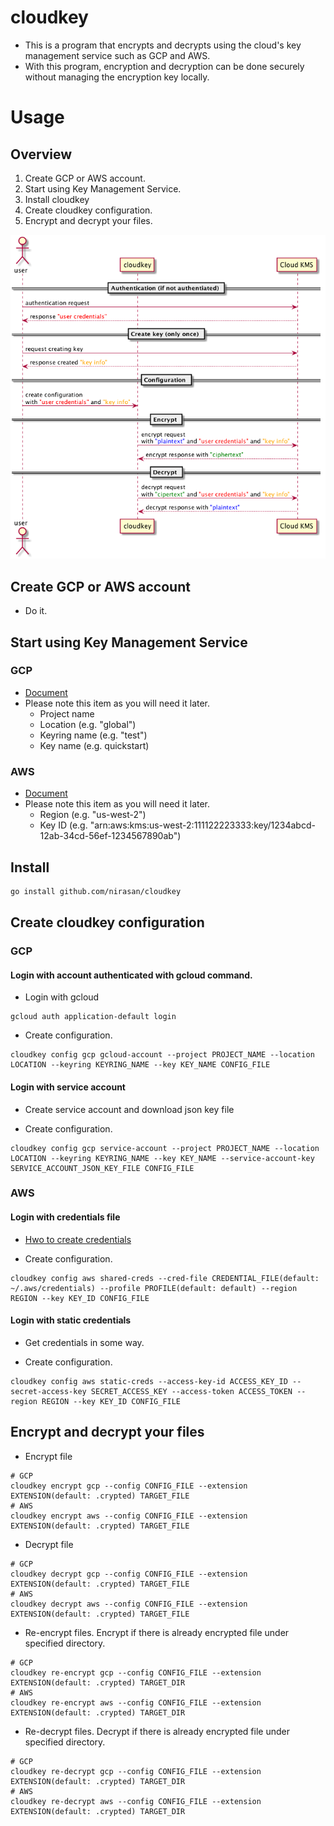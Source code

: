 # cloudkey

* This is a program that encrypts and decrypts using the cloud's key management service such as GCP and AWS.
* With this program, encryption and decryption can be done securely without managing the encryption key locally.

# Usage

## Overview

1. Create GCP or AWS account.
1. Start using Key Management Service.
1. Install cloudkey
1. Create cloudkey configuration.
1. Encrypt and decrypt your files.

![usage](usage.png)

## Create GCP or AWS account

* Do it.

## Start using Key Management Service

### GCP

* [Document](https://cloud.google.com/kms/docs/quickstart?hl=en)
* Please note this item as you will need it later.
  * Project name 
  * Location (e.g. "global")
  * Keyring name (e.g. "test")
  * Key name (e.g. quickstart)

### AWS

* [Document](http://docs.aws.amazon.com/en_en/kms/latest/developerguide/getting-started.html)
* Please note this item as you will need it later.
  * Region (e.g. "us-west-2")
  * Key ID (e.g. "arn:aws:kms:us-west-2:111122223333:key/1234abcd-12ab-34cd-56ef-1234567890ab")

## Install

```bash
go install github.com/nirasan/cloudkey
```

## Create cloudkey configuration

### GCP

#### Login with account authenticated with gcloud command.

* Login with gcloud

```
gcloud auth application-default login
```

* Create configuration.

```
cloudkey config gcp gcloud-account --project PROJECT_NAME --location LOCATION --keyring KEYRING_NAME --key KEY_NAME CONFIG_FILE
```

#### Login with service account

* Create service account and download json key file

* Create configuration.

```
cloudkey config gcp service-account --project PROJECT_NAME --location LOCATION --keyring KEYRING_NAME --key KEY_NAME --service-account-key SERVICE_ACCOUNT_JSON_KEY_FILE CONFIG_FILE
```

### AWS

#### Login with credentials file

* [Hwo to create credentials](http://docs.aws.amazon.com/en_en/cli/latest/userguide/cli-chap-getting-started.html)

* Create configuration.

```
cloudkey config aws shared-creds --cred-file CREDENTIAL_FILE(default: ~/.aws/credentials) --profile PROFILE(default: default) --region REGION --key KEY_ID CONFIG_FILE
```

#### Login with static credentials

* Get credentials in some way.

* Create configuration.

```
cloudkey config aws static-creds --access-key-id ACCESS_KEY_ID --secret-access-key SECRET_ACCESS_KEY --access-token ACCESS_TOKEN --region REGION --key KEY_ID CONFIG_FILE
```

## Encrypt and decrypt your files

* Encrypt file

```
# GCP
cloudkey encrypt gcp --config CONFIG_FILE --extension EXTENSION(default: .crypted) TARGET_FILE
# AWS
cloudkey encrypt aws --config CONFIG_FILE --extension EXTENSION(default: .crypted) TARGET_FILE
```

* Decrypt file

```
# GCP
cloudkey decrypt gcp --config CONFIG_FILE --extension EXTENSION(default: .crypted) TARGET_FILE
# AWS
cloudkey decrypt aws --config CONFIG_FILE --extension EXTENSION(default: .crypted) TARGET_FILE
```

* Re-encrypt files. Encrypt if there is already encrypted file under specified directory.

```
# GCP
cloudkey re-encrypt gcp --config CONFIG_FILE --extension EXTENSION(default: .crypted) TARGET_DIR
# AWS
cloudkey re-encrypt aws --config CONFIG_FILE --extension EXTENSION(default: .crypted) TARGET_DIR
```

* Re-decrypt files. Decrypt if there is already encrypted file under specified directory.

```
# GCP
cloudkey re-decrypt gcp --config CONFIG_FILE --extension EXTENSION(default: .crypted) TARGET_DIR
# AWS
cloudkey re-decrypt aws --config CONFIG_FILE --extension EXTENSION(default: .crypted) TARGET_DIR
```
